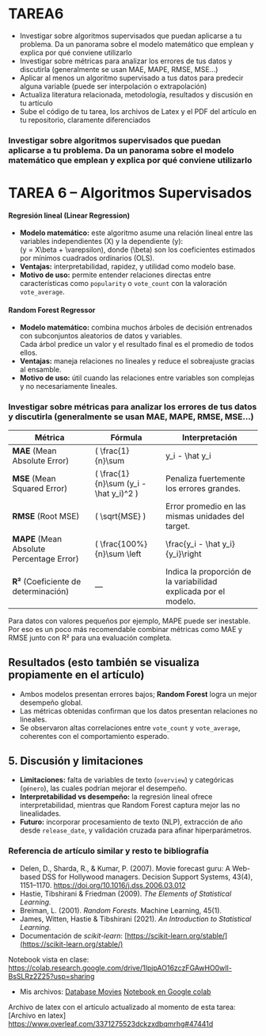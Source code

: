 # TAREA6
- Investigar sobre algoritmos supervisados que puedan aplicarse a tu problema. Da un panorama sobre el modelo matemático que emplean y explica por qué conviene utilizarlo
- Investigar sobre métricas para analizar los errores de tus datos y discutirla (generalmente se usan MAE, MAPE, RMSE, MSE...)
- Aplicar al menos un algoritmo supervisado a tus datos para predecir alguna variable (puede ser interpolación o extrapolación)
- Actualiza literatura relacionada, metodología, resultados y discusión en tu artículo
- Sube el código de tu tarea, los archivos de Latex y el PDF del artículo en tu repositorio, claramente diferenciados

### Investigar sobre algoritmos supervisados que puedan aplicarse a tu problema. Da un panorama sobre el modelo matemático que emplean y explica por qué conviene utilizarlo
# TAREA 6 – Algoritmos Supervisados

#### Regresión lineal (Linear Regression)
- **Modelo matemático:** este algoritmo asume una relación lineal entre las variables independientes \(X\) y la dependiente \(y\):  
  \(y = X\beta + \varepsilon\), donde \(\beta\) son los coeficientes estimados por mínimos cuadrados ordinarios (OLS).  
- **Ventajas:** interpretabilidad, rapidez, y utilidad como modelo base.  
- **Motivo de uso:** permite entender relaciones directas entre características como `popularity` o `vote_count` con la valoración `vote_average`.

#### Random Forest Regressor
- **Modelo matemático:** combina muchos árboles de decisión entrenados con subconjuntos aleatorios de datos y variables.  
  Cada árbol predice un valor y el resultado final es el promedio de todos ellos.  
- **Ventajas:** maneja relaciones no lineales y reduce el sobreajuste gracias al ensamble.  
- **Motivo de uso:** útil cuando las relaciones entre variables son complejas y no necesariamente lineales.


### Investigar sobre métricas para analizar los errores de tus datos y discutirla (generalmente se usan MAE, MAPE, RMSE, MSE...)
| Métrica | Fórmula | Interpretación |
|----------|----------|----------------|
| **MAE** (Mean Absolute Error) | \( \frac{1}{n}\sum |y_i - \hat y_i| \) | Error medio absoluto, fácil de interpretar. |
| **MSE** (Mean Squared Error) | \( \frac{1}{n}\sum (y_i - \hat y_i)^2 \) | Penaliza fuertemente los errores grandes. |
| **RMSE** (Root MSE) | \( \sqrt{MSE} \) | Error promedio en las mismas unidades del target. |
| **MAPE** (Mean Absolute Percentage Error) | \( \frac{100\%}{n}\sum \left|\frac{y_i - \hat y_i}{y_i}\right| \) | Expresa el error en porcentaje. |
| **R²** (Coeficiente de determinación) | — | Indica la proporción de la variabilidad explicada por el modelo. |

Para datos con valores pequeños por ejemplo, MAPE puede ser inestable. Por eso es un poco más recomendable combinar métricas como MAE y RMSE junto con R² para una evaluación completa.


## Resultados (esto también se visualiza propiamente en el artículo)
- Ambos modelos presentan errores bajos; **Random Forest** logra un mejor desempeño global.  
- Las métricas obtenidas confirman que los datos presentan relaciones no lineales.  
- Se observaron altas correlaciones entre `vote_count` y `vote_average`, coherentes con el comportamiento esperado.


## 5. Discusión y limitaciones
- **Limitaciones:** falta de variables de texto (`overview`) y categóricas (`género`), las cuales podrían mejorar el desempeño.  
- **Interpretabilidad vs desempeño:** la regresión lineal ofrece interpretabilidad, mientras que Random Forest captura mejor las no linealidades.  
- **Futuro:** incorporar procesamiento de texto (NLP), extracción de año desde `release_date`, y validación cruzada para afinar hiperparámetros.

### Referencia de artículo similar y resto te bibliografía
- Delen, D., Sharda, R., & Kumar, P. (2007). Movie forecast guru: A Web-based DSS for Hollywood managers.
Decision Support Systems, 43(4), 1151–1170.
https://doi.org/10.1016/j.dss.2006.03.012
- Hastie, Tibshirani & Friedman (2009). *The Elements of Statistical Learning.*  
- Breiman, L. (2001). *Random Forests.* Machine Learning, 45(1).  
- James, Witten, Hastie & Tibshirani (2021). *An Introduction to Statistical Learning.*  
- Documentación de *scikit-learn*: [https://scikit-learn.org/stable/](https://scikit-learn.org/stable/)


Notebook vista en clase: https://colab.research.google.com/drive/1IpjpAO16zczFGAwHO0wIl-BsSLRz2Z25?usp=sharing

* Mis archivos:
[Database Movies](./movies.csv)
[Notebook en Google colab](./tarea6.ipynb)

Archivo de latex con el artículo actualizado al momento de esta tarea:
[Archivo en latex] https://www.overleaf.com/3371275523dckzxdbqmrhg#47441d